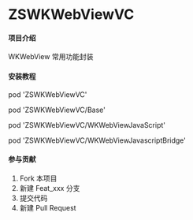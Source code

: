 # ZSWKWebViewVC

#### 项目介绍
WKWebView 常用功能封装


#### 安装教程

pod 'ZSWKWebViewVC'

pod 'ZSWKWebViewVC/Base'

pod 'ZSWKWebViewVC/WKWebViewJavaScript'

pod 'ZSWKWebViewVC/WKWebViewJavascriptBridge'

#### 参与贡献

1. Fork 本项目
2. 新建 Feat_xxx 分支
3. 提交代码
4. 新建 Pull Request